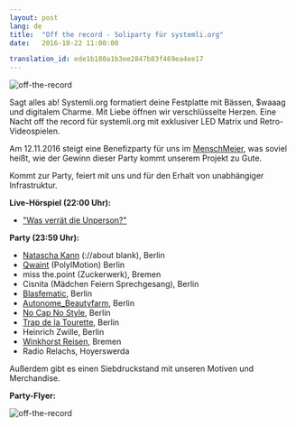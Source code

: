 ```yaml
---
layout: post
lang: de
title:  "Off the record - Soliparty für systemli.org"
date:   2016-10-22 11:00:00

translation_id: ede1b180a1b3ee2847b83f469ea4ee17
---
```

![off-the-record](/assets/img/off_the_record_banner.jpg)



Sagt alles ab! Systemli.org formatiert deine Festplatte mit Bässen, $waaag und digitalem Charme.
Mit Liebe öffnen wir verschlüsselte Herzen. Eine Nacht off the record für systemli.org mit exklusiver LED Matrix und Retro-Videospielen. 

Am 12.11.2016 steigt eine Benefizparty für uns im [MenschMeier](http://menschmeier.berlin/), was soviel heißt, wie der Gewinn dieser Party kommt unserem Projekt zu Gute.

Kommt zur Party, feiert mit uns und für den Erhalt von unabhängiger Infrastruktur.

<b>Live-Hörspiel (22:00 Uhr):</b>

- ["Was verrät die Unperson?"](https://www.facebook.com/Wasverraetdieunperson/?fref=ts) 

<b>Party (23:59 Uhr):</b>

- [Natascha Kann](https://soundcloud.com/nataschakann) (://about blank), Berlin  
- [Qwaint](https://soundcloud.com/poly-motion) (PolyIMotion) Berlin 
- miss the.point (Zuckerwerk), Bremen  
- Cisnita (Mädchen Feiern Sprechgesang), Berlin 
- [Blasfematic](https://www.facebook.com/Blasfematic/), Berlin 
- [Autonome_Beautyfarm](https://www.facebook.com/autonomebeautyfarm/), Berlin   
- [No Cap No Style](https://www.facebook.com/nocapnostyle/), Berlin  
- [Trap de la Tourette](https://www.facebook.com/Trap-de-la-Tourette-137211916683777/?fref=ts), Berlin  
- Heinrich Zwille, Berlin  
- [Winkhorst Reisen](https://www.mixcloud.com/Winkhorst/), Bremen  
- Radio Relachs, Hoyerswerda  

Außerdem gibt es einen Siebdruckstand mit unseren Motiven und Merchandise.

<b>Party-Flyer:</b>

<img src="/assets/img/off_the_record_part_two.jpg" alt="off-the-record" align="left" />
